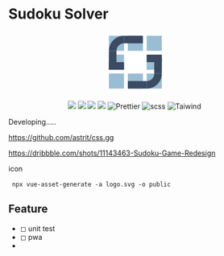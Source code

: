 # Sudoku Solver

<p align="center">
  <a href="https://mike-zheng.github.io/sudoku-solver" target="_blank" rel="noopener noreferrer">
    <p align="center"><img width="120" src="./public/apple-touch-icon-120x120.png" alt="五十音の学習ツール"></p>
  </a>
</p>

<p align="center">  
    <img src="https://img.shields.io/badge/-Vue3-34495e?logo=vue.j" />
    <img src="https://img.shields.io/badge/-Vite2.7-646cff?logo=vite&logoColor=white" />
    <img src="https://img.shields.io/badge/-TypeScript-blue?logo=typescript&logoColor=white" />
    <img src="https://img.shields.io/badge/-ESLint-4b32c3?logo=eslint&logoColor=white" />
    <img src="https://img.shields.io/badge/-Prettier-ef9421?logo=Prettier&logoColor=white" alt="Prettier">
    <img src="https://img.shields.io/badge/-Scss-1D365D?logo=sass&logoColor=white" alt="scss">
    <img src="https://img.shields.io/badge/-Tailwind%20CSS-06B6D4?logo=Tailwind%20CSS&logoColor=white" alt="Taiwind">
    <img src="" alt="">
<p>    

    
Developing.....
    

https://github.com/astrit/css.gg

https://dribbble.com/shots/11143463-Sudoku-Game-Redesign
    


icon

```
 npx vue-asset-generate -a logo.svg -o public 
```
## Feature

* ◻ unit test
* ◻ pwa
* 
